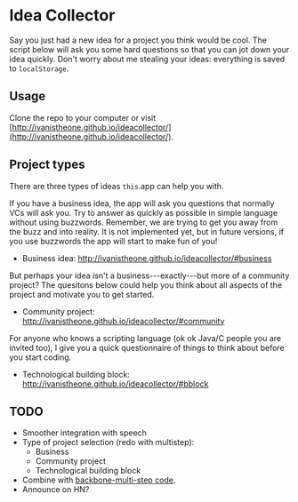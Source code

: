Idea Collector
==============


Say you just had a new idea for a project you think would be cool.
The script below will ask you some hard questions so that you can jot down your idea quickly.
Don't worry about me stealing your ideas: everything is saved to ``localStorage``.


Usage
-----

Clone the repo to your computer or visit [http://ivanistheone.github.io/ideacollector/](http://ivanistheone.github.io/ideacollector/).


Project types
-------------
 
There are three types of ideas ``this``.app can help you with.

If you have a business idea, the app will ask you questions that normally VCs will ask you.
Try to answer as quickly as possible in simple language without using buzzwords.
Remember, we are trying to get you away from the buzz and into reality.
It is not implemented yet, but in future versions, if you use buzzwords 
the app will start to make fun of you!

  - Business idea: http://ivanistheone.github.io/ideacollector/#business

But perhaps your idea isn't a business---exactly---but more of a community project?
The quesitons below could help you think about all aspects of the project and motivate 
you to get started.

  - Community project: http://ivanistheone.github.io/ideacollector/#community


For anyone who knows a scripting language (ok ok Java/C people you are invited too),
I give you a quick questionnaire of things to think about before you start coding.

  - Technological building block: http://ivanistheone.github.io/ideacollector/#bblock



TODO
----

  - Smoother integration with speech
  - Type of project selection (redo with multistep):
    - Business
    - Community project
    - Technological building block
  - Combine with [backbone-multi-step code](https://github.com/michaelkoper/backbone-multistep-form/tree/master/app/assets/javascripts/wizard).
  - Announce on HN?




